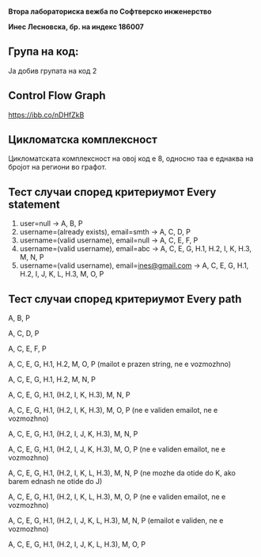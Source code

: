 
**Втора лабораториска вежба по Софтверско инженерство**

**Инес Лесновска, бр. на индекс 186007**

## Група на код:


Ја добив групата на код 2

## Control Flow Graph

https://ibb.co/nDHfZkB
## Цикломатска комплексност

Цикломатската комплексност на овој код е 8, односно таа е еднаква на бројот на региони во графот.

## Тест случаи според критериумот Every statement

1. user=null -> A, B, P
2. username=(already exists), email=smth -> A, C, D, P 
3. username=(valid username), email=null -> A, C, E, F, P
4. username=(valid username), email=abc -> A, C, E, G, H.1, H.2, I, K, H.3, M, N, P
5. username=(valid username), email=ines@gmail.com -> A, C, E, G, H.1, H.2, I, J, K, L, H.3, M, O, P

## Тест случаи според критериумот Every path

A, B, P

A, C, D, P

A, C, E, F, P

A, C, E, G, H.1, H.2, M, O, P (mailot e prazen string, ne e vozmozhno)

A, C, E, G, H.1, H.2, M, N, P

A, C, E, G, H.1, (H.2, I, K, H.3), M, N, P

A, C, E, G, H.1, (H.2, I, K, H.3), M, O, P (ne e validen emailot, ne e vozmozhno)

A, C, E, G, H.1, (H.2, I, J, K, H.3), M, N, P 

A, C, E, G, H.1, (H.2, I, J, K, H.3), M, O, P (ne e validen emailot, ne e vozmozhno)

A, C, E, G, H.1, (H.2, I, K, L, H.3), M, N, P (ne mozhe da otide do K, ako barem ednash ne otide do J)

A, C, E, G, H.1, (H.2, I, K, L, H.3), M, O, P (ne e validen emailot, ne e vozmozhno)

A, C, E, G, H.1, (H.2, I, J, K, L, H.3), M, N, P (emailot e validen, ne e vozmozhno)

A, C, E, G, H.1, (H.2, I, J, K, L, H.3), M, O, P

